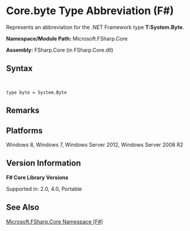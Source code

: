# Core.byte Type Abbreviation (F#)

Represents an abbreviation for the .NET Framework type **T:System.Byte**.

**Namespace/Module Path:** Microsoft.FSharp.Core

**Assembly:** FSharp.Core (in FSharp.Core.dll)


## Syntax


```


type byte = System.Byte

```



## Remarks

## Platforms
Windows 8, Windows 7, Windows Server 2012, Windows Server 2008 R2


## Version Information
**F# Core Library Versions**

Supported in: 2.0, 4.0, Portable




## See Also
[Microsoft.FSharp.Core Namespace &#40;F&#35;&#41;](Microsoft.FSharp.Core-Namespace-%28FSharp%29.md)

